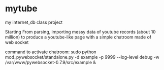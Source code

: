 mytube
======

my internet_db class project

Starting From parsing, importing messy data of youtube records (about 10 million) to produce a youtube-like page
with a simple chatroom made of web socket


command to activate chatroom:
sudo python mod_pywebsocket/standalone.py -d example -p 9999 --log-level debug -w /var/www/pywebsocket-0.7.9/src/example &


